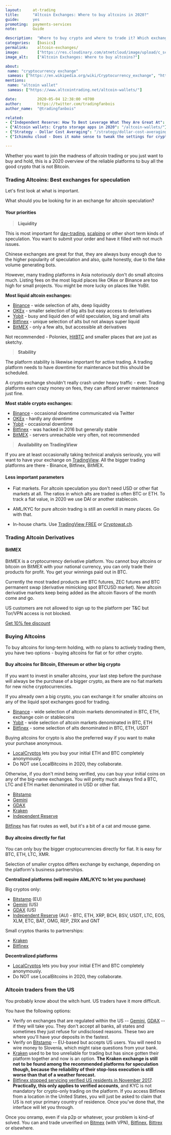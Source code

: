 ```yaml
---
layout:     at-trading
title:      "Altcoin Exchanges: Where to buy altcoins in 2020?"
guide:      yes
promoting:  payments-services
note:       Guide

description:  "Where to buy crypto and where to trade it? Which exchanges are liquid, which have issues and which look like exit scam? Updated 2020."
categories:   [basics]
permalink:    altcoin-exchanges/
image:        ["https://res.cloudinary.com/atnetcloud/image/upload/c_scale,w_700/c_crop,h_360,w_700/v1588582376/atnet/blog_trading/levi-saunders-B7VaD0QlyZY-unsplash_ahzade.jpg"]
image_alt:    ["Altcoin Exchanges: Where to buy altcoins?"]

about:
 name: "cryptocurrency exchange"
 sameas: ["https://en.wikipedia.org/wiki/Cryptocurrency_exchange", "https://cryptocoincharts.info/markets/info"]
mentions:
 name: "altcoin wallet"
 sameas: ["https://www.altcointrading.net/altcoin-wallets/"]

date:         2020-05-04 12:38:00 +0700
author:       https://twitter.com/tradingfanbois
author_name:  "@tradingfanbois"

related:
- {"Independent Reserve: How To Best Leverage What They Are Great At": "/coupon-independent-reserve/"}
- {"Altcoin wallets: Crypto storage apps in 2020": "/altcoin-wallets/"}
- {"Strategy - Dollar Cost Averaging": "/strategy/dollar-cost-averaging/"}
- {"Ichimoku cloud - Does it make sense to tweak the settings for crypto?": "/ichimoku-cloud/"}

---
```


Whether you want to join the madness of altcoin trading or you just want to buy and hold, this is a 2020 overview of the reliable platforms to buy all the good crypto that is not Bitcoin.

### Trading Altcoins: Best exchanges for speculation

Let's first look at what is important.

What should you be looking for in an exchange for altcoin speculation?

#### Your priorities

> **Liquidity**

This is most important for [day-trading](/daytrading/), [scalping](/strategy/scalping/) or other short term kinds of speculation. You want to submit your order and have it filled with not much issues.

Chinese exchanges are great for that, they are always busy enough due to the higher popularity of speculation and also, quite honestly, due to the fake volume generating bots.

However, many trading platforms in Asia notoriously don't do small altcoins much. Listing fees on the most liquid places like OKex or Binance are too high for small projects. You might be more lucky on places like YoBit.

**Most liquid altcoin exchanges:**

* [Binance](http://bit.ly/china-margin) - wide selection of alts, deep liquidity
* [OKEx](http://bit.ly/okex-affilatnet-2020) - smaller selection of big alts but easy access to derivatives
* [Yobit](https://bit.ly/at-yobit-2020) - busy and liquid den of wild speculation, big and small alts
* [Bitfinex](http://bit.ly/at-bfx-banner2020) - unique selection of alts but not always super liquid
* [BitMEX](http://bit.ly/atnet-mex) - only a few alts, but accessible alt derivatives

Not recommended - Poloniex, [HitBTC](https://www.reddit.com/r/BitcoinMarkets/comments/461rhm/a_warning_to_avoid_hitbtc/) and smaller places that are just as sketchy.

> **Stability**

The platform stability is likewise important for active trading. A trading platform needs to have downtime for maintenance but this should be scheduled.

A crypto exchange shouldn't really crash under heavy traffic - ever. Trading platforms earn crazy money on fees, they can afford server maintenance just fine.

**Most stable crypto exchanges:**

* [Binance](http://bit.ly/china-margin) - occasional downtime communicated via Twitter
* [OKEx](http://bit.ly/okex-affilatnet-2020) - hardly any downtime
* [Yobit](https://bit.ly/at-yobit-2020) - occasional downtime
* [Bitfinex](http://bit.ly/at-bfx-banner2020) - was hacked in 2016 but generally stable
* [BitMEX](http://bit.ly/atnet-mex) - servers unreachable very often, not recommended

> **Availability on TradingView**

If you are at least occasionally taking technical analysis seriously, you will want to have your exchange on [TradingView](http://bit.ly/atnet-tv). All the bigger trading platforms are there - Binance, Bitfinex, BitMEX.


#### Less important parameters

* Fiat markets. For altcoin speculation you don't need USD or other fiat markets at all. The ratios in which alts are traded is often BTC or ETH. To track a fiat value, in 2020 we use DAI or another stablecoin.

* AML/KYC for pure altcoin trading is still an overkill in many places. Go with that.

* In-house charts. Use [TradingView FREE](http://bit.ly/atnet-tv) or [Cryptowat.ch](http://cryptowat.ch).


### Trading Altcoin Derivatives

#### BitMEX

BitMEX is a cryptocurrency derivative platform. You cannot buy altcoins or bitcoin on BitMEX with your national currency, you can only trade their products for profit. You get your winnings paid out in BTC.

Currently the most traded products are BTC futures, ZEC futures and BTC permanent swap (derivative mimicking spot BTCUSD market). New altcoin derivative markets keep being added as the altcoin flavors of the month come and go.

US customers are not allowed to sign up to the platform per T&C but Tor/VPN access is not blocked.

<a rel="nofollow" href="http://bit.ly/atnet-mex" class="btn" >Get 10% fee discount</a>


### Buying Altcoins

To buy altcoins for long-term holding, with no plans to actively trading them, you have two options - buying altcoins for fiat or for other crypto.

#### Buy altcoins for Bitcoin, Ethereum or other big crypto

If you want to invest in smaller altcoins, your last step before the purchase will always be the purchase of a bigger crypto, as there are no fiat markets for new niche cryptocurrencies.

If you already own a big crypto, you can exchange it for smaller altcoins on any of the liquid spot exchanges good for trading.

* [Binance](http://bit.ly/china-margin) - wide selection of altcoin markets denominated in BTC, ETH, exchange coin or stablecoins
* [Yobit](https://bit.ly/at-yobit-2020) - wide selection of altcoin markets denominated in BTC, ETH
* [Bitfinex](http://bit.ly/at-bfx-banner2020) - some selection of alts denominated in BTC, ETH, USDT

Buying altcoins for crypto is also the preferred way if you want to make your purchase anonymous.

* [LocalCryptos](http://bit.ly/localcryptos) lets you buy your initial ETH and BTC completely anonymously.
* Do NOT use LocalBitcoins in 2020, they collaborate.

Otherwise, if you don't mind being verified, you can buy your initial coins on any of the big-name exchanges. You will pretty much always find a BTC, LTC and ETH market denominated in USD or other fiat.

* [Bitstamp](https://bitstamp.net)
* [Gemini](https://gemini.com)
* [GDAX](https://gdax.com)
* [Kraken](https://trade.kraken.com)
* [Independent Reserve](http://bit.ly/at-indyres)

[Bitfinex](http://bit.ly/at-bfx-banner2020) has fiat routes as well, but it's a bit of a cat and mouse game.

#### Buy altcoins directly for fiat

You can only buy the bigger cryptocurrencies directly for fiat. It is easy for BTC, ETH, LTC, XMR.

Selection of smaller cryptos differs exchange by exchange, depending on the platform's business partnerships.

**Centralized platforms (will require AML/KYC to let you purchase)**

Big cryptos only:
* [Bitstamp](https://bitstamp.net) (EU)
* [Gemini](https://gemini.com) (US)
* [GDAX](https://gdax.com) (US)
* [Independent Reserve](http://bit.ly/at-indyres) (AU) - BTC, ETH, XRP, BCH, BSV, USDT, LTC, EOS, XLM, ETC, BAT, OMG, REP, ZRX and GNT

Small cryptos thanks to partnerships:
* [Kraken](https://trade.kraken.com)
* [Bitfinex](http://bit.ly/at-bfx-banner2020)

**Decentralized platforms**

* [LocalCryptos](http://bit.ly/localcryptos) lets you buy your initial ETH and BTC completely anonymously.
* Do NOT use LocalBitcoins in 2020, they collaborate.

### Altcoin traders from the US  

You probably know about the witch hunt. US traders have it more difficult.

You have the following options:

* Verify on exchanges that are regulated within the US -- [Gemini](https://gemini.com), [GDAX](https://gdax.com) -- if they will take you. They don't accept all banks, all states and sometimes they just refuse for undisclosed reasons. These two are where you'll have your deposits in the fastest.
* Verify on [Bitstamp](https://bitstamp.net) -- EU-based but accepts US users. You will need to wire money to Slovenia, which might raise questions from your bank.
* [Kraken](https://trade.kraken.com) used to be too unreliable for trading but has since gotten their platform together and now is an option. **The Kraken exchange is still not to be found among the recommended platforms for speculation though, because the reliability of their stop-loss execution is still worse than that of a weather forecast.**
* [Bitfinex stopped servicing verified US residents in November 2017](https://www.reddit.com/r/BitcoinMarkets/comments/76slkb/did_everyone_get_the_us_person_notice_from/). **Practically, this only applies to verified accounts**, and KYC is not mandatory for crypto-only trading on the platform. If you access Bitfinex from a location in the United States, you will just be asked to claim that US is not your primary country of residence. Once you've done that, the interface will let you through.


Once you onramp, even if via p2p or whatever, your problem is kind-of solved. You can and trade unverified on [Bitmex](http://bit.ly/atnet-mex) (with VPN), [Bitfinex](http://bit.ly/at-bfx-banner2020), [Bittrex](https://bittrex.com) or elsewhere.
